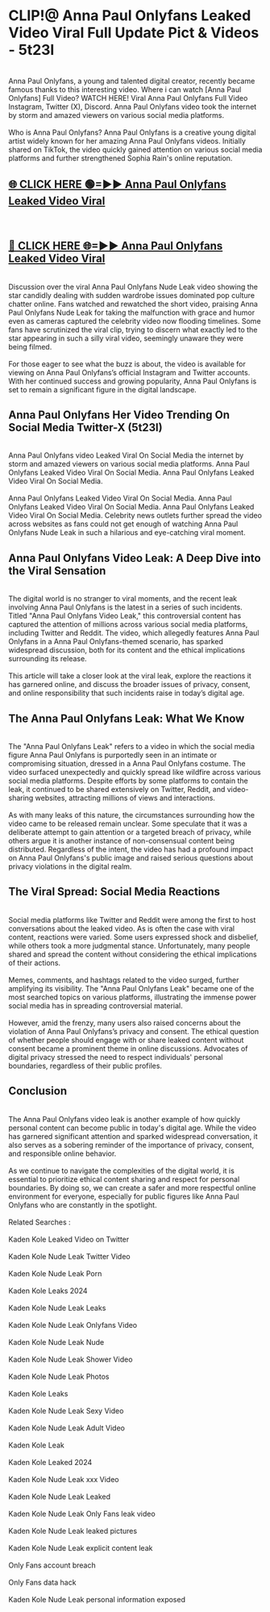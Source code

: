 # CLIP!@ Anna Paul Onlyfans Leaked Video Viral Full Update Pict & Videos - 5t23l
<br>
Anna Paul Onlyfans, a young and talented digital creator, recently became famous thanks to this interesting video. Where i can watch [Anna Paul Onlyfans] Full Video? WATCH HERE! Viral Anna Paul Onlyfans Full Video Instagram, Twitter (X), Discord. Anna Paul Onlyfans video took the internet by storm and amazed viewers on various social media platforms.
<br><br>
Who is Anna Paul Onlyfans? Anna Paul Onlyfans is a creative young digital artist widely known for her amazing Anna Paul Onlyfans videos. Initially shared on TikTok, the video quickly gained attention on various social media platforms and further strengthened Sophia Rain's online reputation.
<br>
<h2><a href="https://bestclip.site?title=Anna_Paul_Onlyfans">🌐 CLICK HERE 🟢=►► Anna Paul Onlyfans Leaked Video Viral</a></h2>
<br>
<h2><a href="https://bestclip.site?title=Anna_Paul_Onlyfans">🔴 CLICK HERE 🌐=►► Anna Paul Onlyfans Leaked Video Viral</a></h2>
<br>
Discussion over the viral Anna Paul Onlyfans Nude Leak video showing the star candidly dealing with sudden wardrobe issues dominated pop culture chatter online. Fans watched and rewatched the short video, praising Anna Paul Onlyfans Nude Leak for taking the malfunction with grace and humor even as cameras captured the celebrity video now flooding timelines. Some fans have scrutinized the viral clip, trying to discern what exactly led to the star appearing in such a silly viral video, seemingly unaware they were being filmed.
<br><br>
For those eager to see what the buzz is about, the video is available for viewing on Anna Paul Onlyfans’s official Instagram and Twitter accounts. With her continued success and growing popularity, Anna Paul Onlyfans is set to remain a significant figure in the digital landscape.
<br>
<h2>Anna Paul Onlyfans Her Video Trending On Social Media Twitter-X (5t23l)</h2>
<br>
Anna Paul Onlyfans video Leaked Viral On Social Media the internet by storm and amazed viewers on various social media platforms. Anna Paul Onlyfans Leaked Video Viral On Social Media. Anna Paul Onlyfans Leaked Video Viral On Social Media.
<br><br>
Anna Paul Onlyfans Leaked Video Viral On Social Media. Anna Paul Onlyfans Leaked Video Viral On Social Media. Anna Paul Onlyfans Leaked Video Viral On Social Media. Celebrity news outlets further spread the video across websites as fans could not get enough of watching Anna Paul Onlyfans Nude Leak in such a hilarious and eye-catching viral moment.
<br>
<h2>Anna Paul Onlyfans Video Leak: A Deep Dive into the Viral Sensation</h2>
<br>
The digital world is no stranger to viral moments, and the recent leak involving Anna Paul Onlyfans is the latest in a series of such incidents. Titled "Anna Paul Onlyfans Video Leak," this controversial content has captured the attention of millions across various social media platforms, including Twitter and Reddit. The video, which allegedly features Anna Paul Onlyfans in a Anna Paul Onlyfans-themed scenario, has sparked widespread discussion, both for its content and the ethical implications surrounding its release.
<br><br>
This article will take a closer look at the viral leak, explore the reactions it has garnered online, and discuss the broader issues of privacy, consent, and online responsibility that such incidents raise in today’s digital age.
<br>
<h2>The Anna Paul Onlyfans Leak: What We Know</h2>
<br>
The "Anna Paul Onlyfans Leak" refers to a video in which the social media figure Anna Paul Onlyfans is purportedly seen in an intimate or compromising situation, dressed in a Anna Paul Onlyfans costume. The video surfaced unexpectedly and quickly spread like wildfire across various social media platforms. Despite efforts by some platforms to contain the leak, it continued to be shared extensively on Twitter, Reddit, and video-sharing websites, attracting millions of views and interactions.
<br><br>
As with many leaks of this nature, the circumstances surrounding how the video came to be released remain unclear. Some speculate that it was a deliberate attempt to gain attention or a targeted breach of privacy, while others argue it is another instance of non-consensual content being distributed. Regardless of the intent, the video has had a profound impact on Anna Paul Onlyfans's public image and raised serious questions about privacy violations in the digital realm.
<br>
<h2>The Viral Spread: Social Media Reactions</h2>
<br>
Social media platforms like Twitter and Reddit were among the first to host conversations about the leaked video. As is often the case with viral content, reactions were varied. Some users expressed shock and disbelief, while others took a more judgmental stance. Unfortunately, many people shared and spread the content without considering the ethical implications of their actions.
<br><br>
Memes, comments, and hashtags related to the video surged, further amplifying its visibility. The "Anna Paul Onlyfans Leak" became one of the most searched topics on various platforms, illustrating the immense power social media has in spreading controversial material.
<br><br>
However, amid the frenzy, many users also raised concerns about the violation of Anna Paul Onlyfans’s privacy and consent. The ethical question of whether people should engage with or share leaked content without consent became a prominent theme in online discussions. Advocates of digital privacy stressed the need to respect individuals' personal boundaries, regardless of their public profiles.
<br>
<h2>Conclusion</h2>
<br>
The Anna Paul Onlyfans video leak is another example of how quickly personal content can become public in today's digital age. While the video has garnered significant attention and sparked widespread conversation, it also serves as a sobering reminder of the importance of privacy, consent, and responsible online behavior.
<br><br>
As we continue to navigate the complexities of the digital world, it is essential to prioritize ethical content sharing and respect for personal boundaries. By doing so, we can create a safer and more respectful online environment for everyone, especially for public figures like Anna Paul Onlyfans who are constantly in the spotlight.
<br><br>
Related Searches :
<br><br>
Kaden Kole Leaked Video on Twitter
<br><br>
Kaden Kole Nude Leak Twitter Video
<br><br>
Kaden Kole Nude Leak Porn
<br><br>
Kaden Kole Leaks 2024
<br><br>
Kaden Kole Nude Leak Leaks
<br><br>
Kaden Kole Nude Leak Onlyfans Video
<br><br>
Kaden Kole Nude Leak Nude
<br><br>
Kaden Kole Nude Leak Shower Video
<br><br>
Kaden Kole Nude Leak Photos
<br><br>
Kaden Kole Leaks
<br><br>
Kaden Kole Nude Leak Sexy Video
<br><br>
Kaden Kole Nude Leak Adult Video
<br><br>
Kaden Kole Leak
<br><br>
Kaden Kole Leaked 2024
<br><br>
Kaden Kole Nude Leak xxx Video
<br><br>
Kaden Kole Nude Leak Leaked
<br><br>
Kaden Kole Nude Leak Only Fans leak video
<br><br>
Kaden Kole Nude Leak leaked pictures
<br><br>
Kaden Kole Nude Leak explicit content leak
<br><br>
Only Fans account breach
<br><br>
Only Fans data hack
<br><br>
Kaden Kole Nude Leak personal information exposed